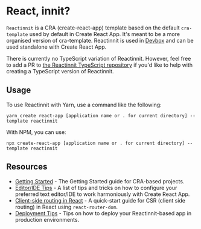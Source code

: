 # React, innit?
`Reactinnit` is a CRA (create-react-app) template based on the default `cra-template` used by default in Create React App. It's meant to be a more organised version of cra-template. Reactinnit is used in [Devbox](https://github.com/DanningtonSystems/devbox) and can be used standalone with Create React App.

There is currently no TypeScript variation of Reactinnit. However, feel free to add a PR to [the Reactinnit TypeScript repository](https://github.com/DanningtonSystems/cra-template-reactinnit-ts/pullls) if you'd like to help with creating a TypeScript version of Reactinnit.

## Usage

To use Reactinnit with Yarn, use a command like the following:

`yarn create react-app [application name or . for current directory] --template reactinnit`

With NPM, you can use:

`npx create-react-app [application name or . for current directory] --template reactinnit`

## Resources
- [Getting Started](https://create-react-app.dev/docs/getting-started) - The Getting Started guide for CRA-based projects.
- [Editor/IDE Tips](https://create-react-app.dev/docs/setting-up-your-editor) - A list of tips and tricks on how to configure your preferred text editor/IDE to work harmoniously with Create React App.
- [Client-side routing in React](https://reactrouter.com/web/guides/quick-start) - A quick-start guide for CSR (client side routing) in React using `react-router-dom`.
- [Deployment Tips](https://create-react-app.dev/docs/deployment) - Tips on how to deploy your Reactinnit-based app in production environments.